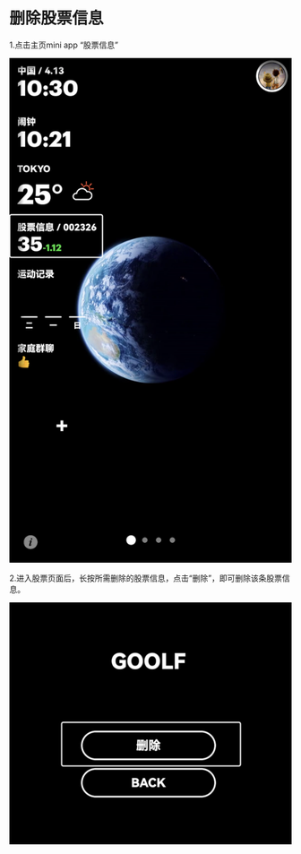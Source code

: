 # 删除股票信息

1.点击主页mini app “股票信息”

![img](images/del_stock/image-20221220104643507.png ':size=30%')

2.进入股票页面后，长按所需删除的股票信息，点击“删除”，即可删除该条股票信息。

![img](images/del_stock/image-20221220104653963.png ':size=30%')